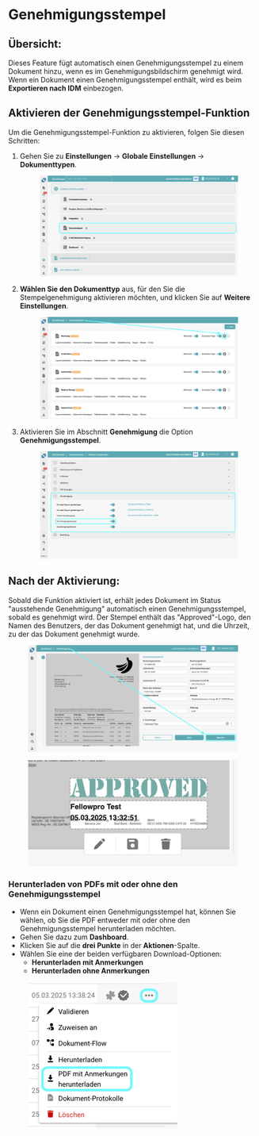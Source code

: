 # Genehmigungsstempel

## **Übersicht:**

Dieses Feature fügt automatisch einen Genehmigungsstempel zu einem Dokument hinzu, wenn es im Genehmigungsbildschirm genehmigt wird. Wenn ein Dokument einen Genehmigungsstempel enthält, wird es beim **Exportieren nach IDM** einbezogen.

## Aktivieren der Genehmigungsstempel-Funktion

Um die Genehmigungsstempel-Funktion zu aktivieren, folgen Sie diesen Schritten:

1.  Gehen Sie zu **Einstellungen** → **Globale Einstellungen** → **Dokumenttypen**.

    <figure><img src="../../../../../../.gitbook/assets/ApprovalStamp_1_de.png" alt=""><figcaption></figcaption></figure>
2.  **Wählen Sie den Dokumenttyp** aus, für den Sie die Stempelgenehmigung aktivieren möchten, und klicken Sie auf **Weitere Einstellungen**.

    <figure><img src="../../../../../../.gitbook/assets/ApprovalStamp_2_de.png" alt=""><figcaption></figcaption></figure>
3.  Aktivieren Sie im Abschnitt **Genehmigung** die Option **Genehmigungsstempel**.

    <figure><img src="../../../../../../.gitbook/assets/ApprovalStamp_3_de.png" alt=""><figcaption></figcaption></figure>

## Nach der Aktivierung:

Sobald die Funktion aktiviert ist, erhält jedes Dokument im Status "ausstehende Genehmigung" automatisch einen Genehmigungsstempel, sobald es genehmigt wird. Der Stempel enthält das "Approved"-Logo, den Namen des Benutzers, der das Dokument genehmigt hat, und die Uhrzeit, zu der das Dokument genehmigt wurde.

<figure><img src="../../../../../../.gitbook/assets/ApprovalSettings_4_de.png" alt=""><figcaption></figcaption></figure>

<figure><img src="../../../../../../.gitbook/assets/ApprovalStamp_5.png" alt=""><figcaption></figcaption></figure>

### Herunterladen von PDFs mit oder ohne den **Genehmigungsstempel** <a href="#id-4.-downloading-pdfs-with-or-without-annotations" id="id-4.-downloading-pdfs-with-or-without-annotations"></a>

* Wenn ein Dokument einen Genehmigungsstempel hat, können Sie wählen, ob Sie die PDF entweder mit oder ohne den Genehmigungsstempel herunterladen möchten.
* Gehen Sie dazu zum **Dashboard**.
* Klicken Sie auf die **drei Punkte** in der **Aktionen**-Spalte.
* Wählen Sie eine der beiden verfügbaren Download-Optionen:
  * **Herunterladen mit Anmerkungen**
  * **Herunterladen ohne Anmerkungen**

<figure><img src="../../../../../../.gitbook/assets/ApprovalStamp_6_de.png" alt="" width="301"><figcaption></figcaption></figure>
